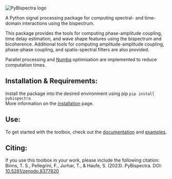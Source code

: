 ![PyBispectra logo](docs/source/_static/logo.gif)

A Python signal processing package for computing spectral- and time-domain interactions using the bispectrum.

This package provides the tools for computing phase-amplitude coupling, time delay estimation, and wave shape features using the bispectrum and bicoherence. Additional tools for computing amplitude-amplitude coupling, phase-phase coupling, and spatio-spectral filters are also provided.

Parallel processing and [Numba](https://numba.pydata.org/) optimisation are implemented to reduce computation times.

## Installation & Requirements:
Install the package into the desired environment using pip `pip install pybispectra`<br/>
More information on the [installation](https://pybispectra.readthedocs.io/en/1.2.0/installation.html) page.

## Use:
To get started with the toolbox, check out the [documentation](https://pybispectra.readthedocs.io/en/1.2.0/) and [examples](https://pybispectra.readthedocs.io/en/1.2.0/examples.html).

## Citing:
If you use this toolbox in your work, please include the following citation:<br/>
Binns, T. S., Pellegrini, F., Jurhar, T., & Haufe, S. (2023). PyBispectra. DOI: [10.5281/zenodo.8377820](https://doi.org/10.5281/zenodo.8377820)
